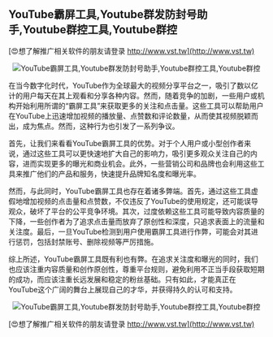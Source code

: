 ## **YouTube霸屏工具,Youtube群发防封号助手,Youtube群控工具,Youtube群控**

[😍想了解推广相关软件的朋友请登录 http://www.vst.tw](http://www.vst.tw)

 <center><img src="https://vst.tw/MP4/tuiguang/png/1.png" alt="YouTube霸屏工具,Youtube群发防封号助手,Youtube群控工具,Youtube群控"></center>

在当今数字化时代，YouTube作为全球最大的视频分享平台之一，吸引了数以亿计的用户每天在其上观看和分享各种内容。然而，随着竞争的加剧，一些用户或机构开始利用所谓的“霸屏工具”来获取更多的关注和点击量。这些工具可以帮助用户在YouTube上迅速增加视频的播放量、点赞数和评论数量，从而使其视频脱颖而出，成为焦点。然而，这种行为也引发了一系列争议。

首先，让我们来看看YouTube霸屏工具的优势。对于个人用户或小型创作者来说，通过这些工具可以更快速地扩大自己的影响力，吸引更多观众关注自己的内容，进而实现更多的曝光和商业机会。此外，一些营销公司和品牌也会利用这些工具来推广他们的产品和服务，快速提升品牌知名度和曝光率。

然而，与此同时，YouTube霸屏工具也存在着诸多弊端。首先，通过这些工具虚假地增加视频的点击量和点赞数，不仅违反了YouTube的使用规定，还可能误导观众，破坏了平台的公平竞争环境。其次，过度依赖这些工具可能导致内容质量的下降，一些创作者为了追求点击量而放弃了原创性和深度，只追求表面上的流量和关注度。最后，一旦YouTube检测到用户使用霸屏工具进行作弊，可能会对其进行惩罚，包括封禁账号、删除视频等严厉措施。

综上所述，YouTube霸屏工具既有利也有弊。在追求关注度和曝光的同时，我们也应该注重内容质量和创作原创性，尊重平台规则，避免利用不正当手段获取短期的成功，而应该注重长远发展和稳定的粉丝基础。只有如此，才能真正在YouTube这个广阔的舞台上展现自己的才华，并获得持久的认可和支持。

 <center><img src="https://vst.tw/MP4/tuiguang/png/1.png" alt="YouTube霸屏工具,Youtube群发防封号助手,Youtube群控工具,Youtube群控"></center>

[😍想了解推广相关软件的朋友请登录 http://www.vst.tw](http://www.vst.tw)



